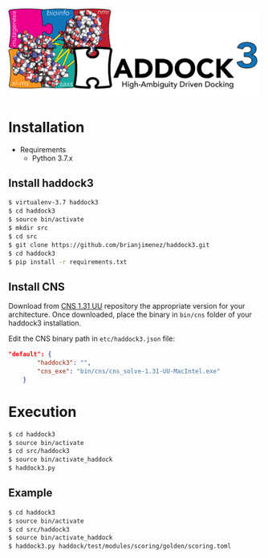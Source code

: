 
![HADDOCK3](docs/media/HADDOCK3-logo.png)



# Installation

* Requirements
    * Python 3.7.x

## Install haddock3
```bash
$ virtualenv-3.7 haddock3
$ cd haddock3
$ source bin/activate
$ mkdir src
$ cd src
$ git clone https://github.com/brianjimenez/haddock3.git
$ cd haddock3
$ pip install -r requirements.txt
```

## Install CNS

Download from [CNS 1.31 UU](https://surfdrive.surf.nl/files/index.php/apps/files/?dir=/Shared/HADDOCK/CNS&fileid=5041663829) repository the appropriate version for your architecture. Once downloaded, place the binary in `bin/cns` folder of your haddock3 installation.

Edit the CNS binary path in `etc/haddock3.json` file:

```json
"default": {
        "haddock3": "",
        "cns_exe": "bin/cns/cns_solve-1.31-UU-MacIntel.exe"
    }
```

# Execution

```bash
$ cd haddock3
$ source bin/activate
$ cd src/haddock3
$ source bin/activate_haddock
$ haddock3.py
```

## Example

```bash
$ cd haddock3
$ source bin/activate
$ cd src/haddock3
$ source bin/activate_haddock
$ haddock3.py haddock/test/modules/scoring/golden/scoring.toml
```

